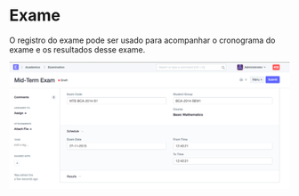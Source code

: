 # Exame



O registro do exame pode ser usado para acompanhar o cronograma do exame e os resultados desse exame.


![Examination](/files/examination.png)




